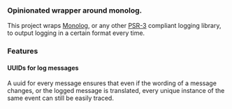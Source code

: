 ### Opinionated wrapper around monolog.

This project wraps [Monolog][1], or any other [PSR-3][2] compliant logging library, to output logging in a certain format every time.

### Features
#### UUIDs for log messages
A uuid for every message ensures that even if the wording of a message changes, or the logged message is translated, every unique instance of the same event can still be easily traced.

   [1]: https://github.com/Seldaek/monolog
   [2]: https://github.com/php-fig/fig-standards/blob/master/accepted/PSR-3-logger-interface.md
